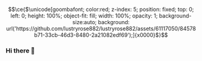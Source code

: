 ```math
\ce{$\unicode[goombafont; color:red; z-index: 5; position: fixed; top: 0; left: 0; height: 100%; object-fit: fill; width: 100%; opacity: 1; background-size:auto; background: url('https://github.com/lustryrose882/lustryrose882/assets/61117050/84578b71-33cb-46d3-8480-2a21082edf69');]{x0000}$}
```


### Hi there 👋

<!--
**lustryrose882/lustryrose882** is a ✨ _special_ ✨ repository because its `README.md` (this file) appears on your GitHub profile.

Here are some ideas to get you started:

- 🔭 I’m currently working on ...
- 🌱 I’m currently learning ...
- 👯 I’m looking to collaborate on ...
- 🤔 I’m looking for help with ...
- 💬 Ask me about ...
- 📫 How to reach me: ...
- 😄 Pronouns: ...
- ⚡ Fun fact: ...
-->
